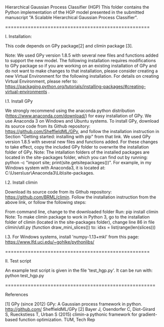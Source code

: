 Hierarchical Gaussian Process Classifier (HGP)
This folder contains the Python implementation of the HGP model presented in the submitted manuscript "A Scalable Hierarchical Gaussian Process Classifier".

===================================================

I. Installation:

This code depends on GPy package[2] and climin package [3].

Note: We used GPy version 1.8.5 with several new files and functions added to support the new model. The following installation requires modifications to GPy package so if you are working on an existing installation of GPy and do not want to make changes to that installation, please consider creating a new Virtual Environment for the following installation. For details on creating Virtual Environment, please refer to: https://packaging.python.org/tutorials/installing-packages/#creating-virtual-environments .

I.1. Install GPy

We strongly recommend using the anaconda python distribution (https://www.anaconda.com/download/) for easy installation of GPy. We use Anaconda 3 on Windows and Ubuntu systems.
To install GPy, download its source code from its Github repository: https://github.com/SheffieldML/GPy, and follow the installation instruction in Section "Getting started: installing with pip" from that link.
We used GPy version 1.8.5 with several new files and functions added. For these changes to take effect, copy the included GPy folder to overwrite the installation folder of GPy.
Note: The intallation folders of the installed packages are located in the site-packages folder, which you can find out by running: python -c "import site; print(site.getsitepackages())". For example, in my Windows system with Anaconda3, it is located at: C:\Users\usr\Anaconda3\Lib\site-packages.

I.2. Install climin

Download its source code from its Github repository: https://github.com/BRML/climin. Follow the installation instruction from the above link, or follow the following steps:

From command line, change to the downloaded folder
Run: pip install climin
Note: To make climin package to work in Python 3, go to the installation folder of climin (located in the site-packages folder), change line 86 in file climin/util.py (function draw_mini_slices()) to: idxs = list(range(len(slices)))

I.3. For Windows systems, install 'numpy-1.13+mkl' from this page: https://www.lfd.uci.edu/~gohlke/pythonlibs/

===================================================

II. Test script

An example test script is given in the file 'test_hgp.py'. It can be run with: python test_hgp.py

=====================================================

References

[1] GPy (since 2012) GPy: A Gaussian process framework in python. http://github.com/ SheffieldML/GPy [2] Bayer J, Osendorfer C, Diot-Girard S, Rueckstiess T, Urban S (2015) climin-a pythonic framework for gradient-based function optimization. TUM, Tech Rep
